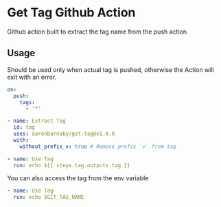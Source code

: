 # Get Tag Github Action

Github action built to extract the tag name from the push action.

## Usage

Should be used only when actual tag is pushed, otherwise the Action will exit with an error.

```yaml
on:
  push:
    tags:
      - '*'
```

```yaml
- name: Extract Tag
  id: tag
  uses: aaronbarnaby/get-tag@v1.0.0
  with:
    without_prefix_v: true # Remove prefix `v` from tag

- name: Use Tag
  run: echo ${{ steps.tag.outputs.tag }}
```

You can also access the tag from the env variable

```yaml
- name: Use Tag
  run: echo $GIT_TAG_NAME
```

